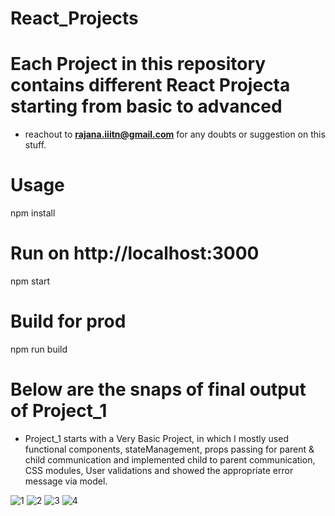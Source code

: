 # React_Projects

# Each Project in this repository contains different React Projecta starting from basic to advanced
- reachout to **rajana.iiitn@gmail.com** for any doubts or suggestion on this stuff.

# **Usage**
npm install

# Run on http://localhost:3000
npm start

# Build for prod
npm run build

# Below are the snaps of final output of Project_1
- Project_1 starts with a Very Basic Project, in which I mostly used functional components, stateManagement, props passing for parent & child communication and implemented child to parent communication, CSS modules, User validations and showed the appropriate error message via model.

![1](https://user-images.githubusercontent.com/30532819/162411723-3b5950e4-b2f7-4a0a-932d-ce134bdd2b8e.png)
![2](https://user-images.githubusercontent.com/30532819/162411743-ba1f158e-ab71-41e7-adea-22435d83ad69.png)
![3](https://user-images.githubusercontent.com/30532819/162411750-f71657bb-1d9b-4f99-8467-c8d713aa4c16.png)
![4](https://user-images.githubusercontent.com/30532819/162411759-197fda48-c21d-4e8a-a3ee-0b337f2ff7dc.png)
